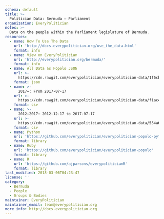 ```yaml
---
schema: default
title: >-
  Politician Data: Bermuda — Parliament
organization: EveryPolitician
notes: >-
  Data on the people within the Parliament legislature of Bermuda.
resources:
  - name: How To Use The Data
    url: 'http://docs.everypolitician.org/use_the_data.html'
    format: info
  - name: View on EveryPolitician
    url: 'http://everypolitician.org/bermuda/'
    format: info
  - name: All Data as Popolo JSON
    url: >-
      https://cdn.rawgit.com/everypolitician/everypolitician-data/1f6cbceb503989986c683eac424f26e4a30ea450/data/Bermuda/Assembly/ep-popolo-v1.0.json
    format: json
  - name: >-
      2017–: From 2017-07-17
    url: >-
      https://cdn.rawgit.com/everypolitician/everypolitician-data/f1ac45eebdced21bcb470244a49e8c98e591e453/data/Bermuda/Assembly/term-2017.csv
    format: csv
  - name: >-
      2012–2017: 2012-12-17 to 2017-07-17
    url: >-
      https://cdn.rawgit.com/everypolitician/everypolitician-data/554a6cb306153130ac5558e4c015471d63e57cb7/data/Bermuda/Assembly/term-2012.csv
    format: csv
  - name: Python
    url: 'https://github.com/everypolitician/everypolitician-popolo-python'
    format: library
  - name: Ruby
    url: 'https://github.com/everypolitician/everypolitician-popolo'
    format: library
  - name: R
    url: 'https://github.com/ajparsons/everypoliticianR'
    format: library
last_modified: 2018-03-06T04:23:47
license: ''
category:
  - Bermuda
  - People
  - Groups & Bodies
maintainer: EveryPolitician
maintainer_email: team@everypolitician.org
more_info: http://docs.everypolitician.org
---
```

